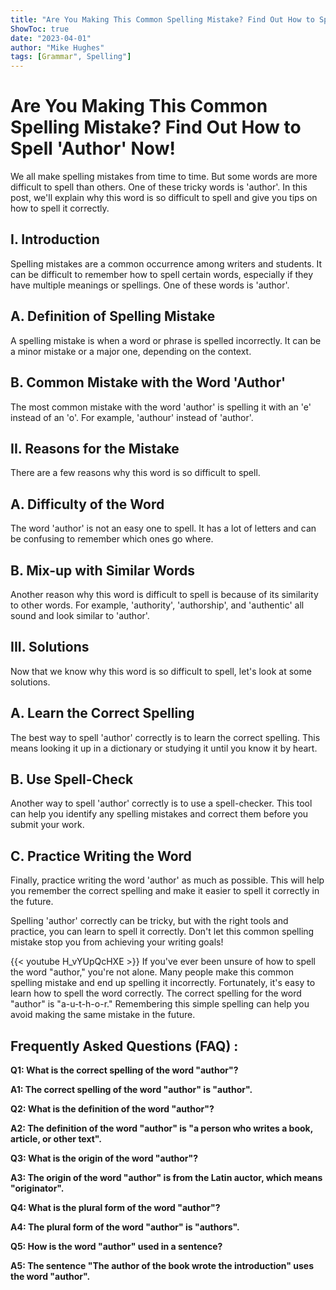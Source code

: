 ```yaml
---
title: "Are You Making This Common Spelling Mistake? Find Out How to Spell 'Author' Now!"
ShowToc: true 
date: "2023-04-01"
author: "Mike Hughes" 
tags: [Grammar", Spelling"]
---
```

# Are You Making This Common Spelling Mistake? Find Out How to Spell 'Author' Now!

We all make spelling mistakes from time to time. But some words are more difficult to spell than others. One of these tricky words is 'author'. In this post, we'll explain why this word is so difficult to spell and give you tips on how to spell it correctly.

## I. Introduction

Spelling mistakes are a common occurrence among writers and students. It can be difficult to remember how to spell certain words, especially if they have multiple meanings or spellings. One of these words is 'author'.

## A. Definition of Spelling Mistake

A spelling mistake is when a word or phrase is spelled incorrectly. It can be a minor mistake or a major one, depending on the context.

## B. Common Mistake with the Word 'Author'

The most common mistake with the word 'author' is spelling it with an 'e' instead of an 'o'. For example, 'authour' instead of 'author'.

## II. Reasons for the Mistake

There are a few reasons why this word is so difficult to spell.

## A. Difficulty of the Word

The word 'author' is not an easy one to spell. It has a lot of letters and can be confusing to remember which ones go where.

## B. Mix-up with Similar Words

Another reason why this word is difficult to spell is because of its similarity to other words. For example, 'authority', 'authorship', and 'authentic' all sound and look similar to 'author'.

## III. Solutions

Now that we know why this word is so difficult to spell, let's look at some solutions.

## A. Learn the Correct Spelling

The best way to spell 'author' correctly is to learn the correct spelling. This means looking it up in a dictionary or studying it until you know it by heart.

## B. Use Spell-Check

Another way to spell 'author' correctly is to use a spell-checker. This tool can help you identify any spelling mistakes and correct them before you submit your work.

## C. Practice Writing the Word

Finally, practice writing the word 'author' as much as possible. This will help you remember the correct spelling and make it easier to spell it correctly in the future.

Spelling 'author' correctly can be tricky, but with the right tools and practice, you can learn to spell it correctly. Don't let this common spelling mistake stop you from achieving your writing goals!

{{< youtube H_vYUpQcHXE >}} 
If you've ever been unsure of how to spell the word "author," you're not alone. Many people make this common spelling mistake and end up spelling it incorrectly. Fortunately, it's easy to learn how to spell the word correctly. The correct spelling for the word "author" is "a-u-t-h-o-r." Remembering this simple spelling can help you avoid making the same mistake in the future.

## Frequently Asked Questions (FAQ) :
**Q1: What is the correct spelling of the word "author"?**

**A1: The correct spelling of the word "author" is "author".**

**Q2: What is the definition of the word "author"?**

**A2: The definition of the word "author" is "a person who writes a book, article, or other text".**

**Q3: What is the origin of the word "author"?**

**A3: The origin of the word "author" is from the Latin auctor, which means "originator".**

**Q4: What is the plural form of the word "author"?**

**A4: The plural form of the word "author" is "authors".**

**Q5: How is the word "author" used in a sentence?**

**A5: The sentence "The author of the book wrote the introduction" uses the word "author".**





